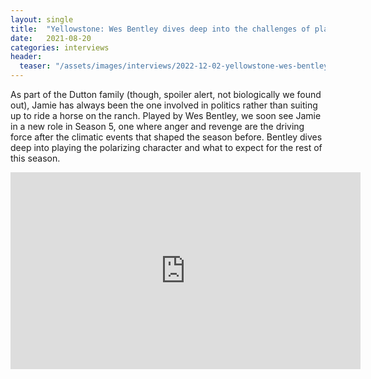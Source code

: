 ```yaml
---
layout: single
title:  "Yellowstone: Wes Bentley dives deep into the challenges of playing Jamie Dutton and Season 5"
date:   2021-08-20
categories: interviews
header:
  teaser: "/assets/images/interviews/2022-12-02-yellowstone-wes-bentley-dives-deep.jpg"
---
```


As part of the Dutton family (though, spoiler alert, not biologically we found out), Jamie has always been the one involved in politics rather than suiting up to ride a horse on the ranch. Played by Wes Bentley, we soon see Jamie in a new role in Season 5, one where anger and revenge are the driving force after the climatic events that shaped the season before. Bentley dives deep into playing the polarizing character and what to expect for the rest of this season.

<iframe width="560" height="315" src="https://www.youtube.com/watch?v=_UQCLLrqUKM" frameborder="0"> </iframe>

